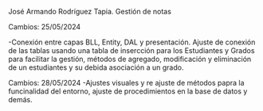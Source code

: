 José Armando Rodríguez Tapia. Gestión de notas 

Cambios: 25/05/2024

-Conexión entre capas BLL, Entity, DAL y presentación. Ajuste de conexión de las tablas usando una tabla de insercción para los Estudiantes y Grados para facilitar la gestión, métodos de agregado, modificación 
y eliminación de un estudiantes y su debida asociación a un grado.

Cambios: 28/05/2024 
-Ajustes visuales y re ajuste de métodos papra la funcinalidad del entorno, ajuste de procedimientos en la base de datos y demás.
